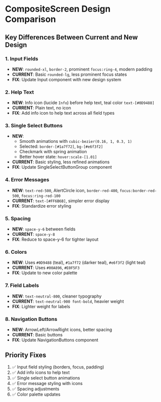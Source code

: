# CompositeScreen Design Comparison

## Key Differences Between Current and New Design

### 1. **Input Fields**
- **NEW**: `rounded-xl`, `border-2`, prominent `focus:ring-4`, modern padding
- **CURRENT**: Basic `rounded-lg`, less prominent focus states
- **FIX**: Update Input component with new design system

### 2. **Help Text**
- **NEW**: Info icon (lucide `Info`) before help text, teal color `text-[#0D9488]`
- **CURRENT**: Plain text, no icon
- **FIX**: Add info icon to help text across all field types

### 3. **Single Select Buttons**
- **NEW**: 
  - Smooth animations with `cubic-bezier(0.16, 1, 0.3, 1)`
  - Selected: `border-[#1a7f72]`, `bg-[#e6f3f2]`
  - Checkmark with spring animation
  - Better hover state: `hover:scale-[1.01]`
- **CURRENT**: Basic styling, less refined animations
- **FIX**: Update SingleSelectButtonGroup component

### 4. **Error Messages**
- **NEW**: `text-red-500`, AlertCircle icon, `border-red-400`, `focus:border-red-500`, `focus:ring-red-100`
- **CURRENT**: `text-[#FF6B6B]`, simpler error display
- **FIX**: Standardize error styling

### 5. **Spacing**
- **NEW**: `space-y-6` between fields
- **CURRENT**: `space-y-8`
- **FIX**: Reduce to space-y-6 for tighter layout

### 6. **Colors**
- **NEW**: Uses `#0D9488` (teal), `#1a7f72` (darker teal), `#e6f3f2` (light teal)
- **CURRENT**: Uses `#00A896`, `#E0F5F3`
- **FIX**: Update to new color palette

### 7. **Field Labels**
- **NEW**: `text-neutral-800`, cleaner typography
- **CURRENT**: `text-neutral-900 font-bold`, heavier weight
- **FIX**: Lighter weight for labels

### 8. **Navigation Buttons**
- **NEW**: ArrowLeft/ArrowRight icons, better spacing
- **CURRENT**: Basic buttons
- **FIX**: Update NavigationButtons component

## Priority Fixes

1. ✅ Input field styling (borders, focus, padding)
2. ✅ Add info icons to help text
3. ✅ Single select button animations
4. ✅ Error message styling with icons
5. ✅ Spacing adjustments
6. ✅ Color palette updates

